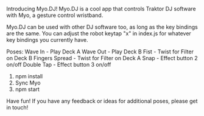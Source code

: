 Introducing Myo.DJ! Myo.DJ is a cool app that controls Traktor DJ software with Myo, a gesture control wristband.

Myo.DJ can be used with other DJ software too, as long as the key bindings are the same. You can adjust the robot keytap "x" in index.js for whatever key bindings you currently have.

Poses:
Wave In - Play Deck A
Wave Out - Play Deck B
Fist - Twist for Filter on Deck B
Fingers Spread - Twist for Filter on Deck A
Snap - Effect button 2 on/off
Double Tap - Effect button 3 on/off

1. npm install
2. Sync Myo
3. npm start

Have fun! If you have any feedback or ideas for additional poses, please get in touch!


